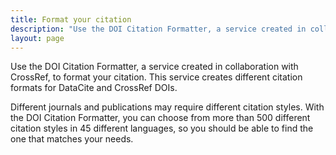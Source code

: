 ```yaml
---
title: Format your citation
description: "Use the DOI Citation Formatter, a service created in collaboration with CrossRef, to format your citation."
layout: page
---
```


Use the DOI Citation Formatter, a service created in collaboration with CrossRef, to format your citation. This service creates different citation formats for DataCite and CrossRef DOIs.

Different journals and publications may require different citation styles. With the DOI Citation Formatter, you can choose from more than 500 different citation styles in 45 different languages, so you should be able to find the one that matches your needs.
